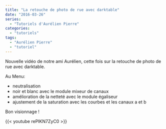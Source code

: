 ```yaml
---
title: "La retouche de photo de rue avec darktable"
date: "2016-03-26"
series:
  - "Tutoriels d'Aurélien Pierre"
categories: 
  - "tutoriels"
tags: 
  - "Aurélien Pierre"
  - "tutoriel"
---
```


Nouvelle vidéo de notre ami Aurélien, cette fois sur la retouche de photo de rue avec darktable.

Au Menu:

- neutralisation
- noir et blanc avec le module mixeur de canaux
- amélioration de la netteté avec le module égaliseur
- ajustement de la saturation avec les courbes et les canaux a et b

Bon visionnage !

 

{{< youtube rePIKN7ZyC0 >}}
